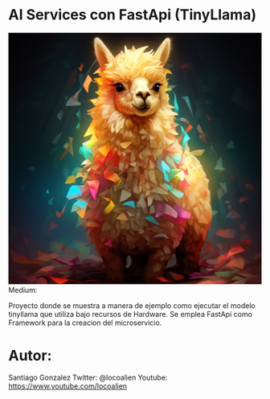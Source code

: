 # AI Services con FastApi (TinyLlama)
![Descripción de la imagen](/img/tinyllama.png)
Medium: 

Proyecto donde se muestra a manera de ejemplo como ejecutar el modelo tinyllama que utiliza bajo recursos de Hardware. Se emplea FastApi como Framework para la creacion del microservicio.

# Autor:
Santiago Gonzalez
Twitter: @locoalien
Youtube: https://www.youtube.com/locoalien
